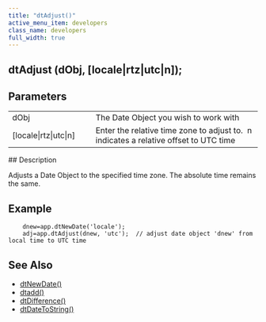 ```yaml
---
title: "dtAdjust()"
active_menu_item: developers
class_name: developers
full_width: true
---
```



## dtAdjust (dObj, [locale|rtz|utc|n]);

## Parameters

<table>
<tr>
<td width="133">
dObj

</td>
<td width="20">
</td>
<td width="750">
The Date Object you wish to work with

</td>
</tr>
<tr>
<td width="133">
[locale|rtz|utc|n]

</td>
<td width="20">
</td>
<td width="750">
Enter the relative time zone to adjust to.  n indicates a relative offset to UTC time

</td>
</tr>
</table>
## Description

Adjusts a Date Object to the specified time zone. The absolute time remains the same.

## Example

        dnew=app.dtNewDate('locale');
        adj=app.dtAdjust(dnew, 'utc');  // adjust date object 'dnew' from local time to UTC time
   

## See Also

 - [dtNewDate()](/developers/user-guide/scripting-apis/client-api/date-time-management-functions/dtnewdate)
 - [dtadd()](/developers/user-guide/scripting-apis/client-api/date-time-management-functions/dtadd)
 - [dtDifference()](/developers/user-guide/scripting-apis/client-api/date-time-management-functions/dtdifference)
 - [dtDateToString()](/developers/user-guide/scripting-apis/client-api/date-time-management-functions/dtdatetostring)

